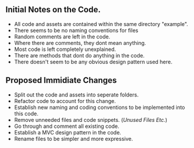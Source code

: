 <a name="initialNotes"></a>

## Initial Notes on the Code.
- All code and assets are contained within the same directory "example".
- There seems to be no naming conventions for files 
- Random comments are left in the code.
- Where there are comments, they dont mean anything.
- Most code is left completely unexplained.
- There are methods that dont do anything in the code.
- There doesn't seem to be any obvious design pattern used here.

## Proposed Immidiate Changes
- Split out the code and assets into seperate folders.
- Refactor code to account for this change.
- Establish new naming and coding conventions to be implemented into this code.
- Remove unneeded files and code snippets. (*Unused Files Etc.*)
- Go through and comment all existing code.
- Establish a MVC design pattern in the code.
- Rename files to be simpler and more expressive.

